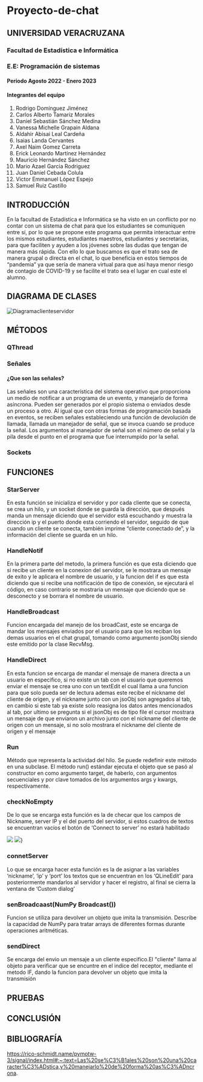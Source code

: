 # Proyecto-de-chat

## UNIVERSIDAD VERACRUZANA
### Facultad de Estadística e Informática
### E.E: Programación de sistemas
#### Periodo Agosto 2022 - Enero 2023

#### Integrantes del equipo
1. Rodrigo Domínguez Jiménez
2. Carlos Alberto Tamariz Morales
3. Daniel Sebastián Sánchez Medina
4. Vanessa Michelle Grapain Aldana
5. Aldahir Abisai Leal Cardeña
6. Isaias Landa Cervantes
7. Axel Naim Gomez Carreta
8. Erick Leonardo Martínez Hernández
9. Mauricio Hernández Sánchez
10. Mario Azael Garcia Rodriguez
11. Juan Daniel Cebada Colula 
12. Victor Emmanuel López Espejo
13. Samuel Ruiz Castillo

## INTRODUCCIÓN
En la facultad de Estadística e Informática se  ha visto en un conflicto por no contar con un sistema de chat para que los estudiantes se comuniquen entre sí, por lo que se propone este programa que permita interactuar entre los mismos estudiantes, estudiantes maestros, estudiantes y secretarias, para que faciliten y ayuden a los jóvenes sobre las dudas que tengan de manera más rápida. 
Con ello lo que buscamos es que el trato sea de manera grupal o directa en el chat, lo que beneficia en estos tiempos de “pandemia” ya que sería de manera virtual  para que así haya menor riesgo de contagio de COVID-19 y se facilite el trato sea el lugar en cual este el alumno.

## DIAGRAMA DE CLASES 
![Diagramaclienteservidor](https://user-images.githubusercontent.com/111407329/204823356-b444dbaa-b50f-4c68-a8d1-644b34c0ce68.png)


## MÉTODOS
### QThread
### Señales
#### ¿Que son las señales?
Las señales son una característica del sistema operativo que proporciona un medio de notificar a un programa de un evento, y manejarlo de forma asíncrona.
Pueden ser generados por el propio sistema o enviados desde un proceso a otro.
Al igual que con otras formas de programación basada en eventos, se reciben señales estableciendo una función de devolución de llamada, llamada un manejador de señal,
que se invoca cuando se produce la señal. Los argumentos al manejador de señal son el número de señal y la pila desde el punto en el programa que fue interrumpido por
la señal.
### Sockets

## FUNCIONES

### StarServer
En esta función se inicializa el servidor y por cada cliente que se conecta, se crea un hilo, y un socket donde se guarda la dirección, que después manda un mensaje diciendo que el servidor está escuchando y muestra la dirección ip y el puerto donde esta corriendo el servidor, seguido de que cuando un cliente se conecta, también imprime “cliente conectado de”, y la información del cliente se guarda en un hilo.

### HandleNotif
En la primera parte del metodo, la primera función es que esta diciendo que si recibe un cliente en la conexion del servidor, se le mostrara un mensaje de exito y le aplicara el nombre de usuario, y la funcion del if es que esta diciendo que si recibe una notificación de tipo de conexión, se ejecutará el código, en caso contrario se mostraria un mensaje que diciendo que se desconecto y se borrara el nombre de usuario. 

### HandleBroadcast
Funcion encargada del manejo de los broadCast, este se encarga de mandar los mensajes enviados por el usuario para que los reciban los demas usuarios en el chat grupal, tomando como argumento jsonObj siendo este emitido por la clase RecvMsg.

### HandleDirect
En esta funcion se encarga de mandar el mensaje de manera directa a un usuario en especifico, si no existe un tab con el usuario que queremos enviar el mensaje se crea uno con un textEdit el cual llama a una funcion para que solo pueda ser de lectura ademas este recibe el nickname del cliente de origen, y el nickname junto con un jsoObj son agregados al tab, en cambio si este tab ya existe solo reasigna los datos antes mencionados al tab, por ultimo se pregunta si el jsonObj es de tipo file el cursor mostrara un mensaje de que enviaron un archivo junto con el nickname del cliente de origen con un mensaje, si no solo mostrara el nickname del cliente de origen y el mensaje

### Run
Método que representa la actividad del hilo. Se puede redefinir este método en una subclase. El método run() estándar ejecuta el objeto que se pasó al constructor en como argumento target, de haberlo, con argumentos secuenciales y por clave tomados de los argumentos args y kwargs, respectivamente.

### checkNoEmpty
De lo que se encarga esta función es la de checar que los campos de Nickname, server IP y el del puerto del servidor, si estos cuadros de textos se encuentran vacíos el botón de ‘Connect to server’ no estará habilitado

![](https://user-images.githubusercontent.com/113154040/205403477-c32328f5-88d2-4ecb-83da-be5c6f6570bc.png)  ![](https://user-images.githubusercontent.com/113154040/205403491-3161a2dc-7448-4e68-a958-6eb878e8c8af.png)}

### connetServer
Lo que se encarga hacer esta función es la de asignar a las variables ‘nickname’, ‘ip’ y ‘port’ los textos que se encuentran en los ‘QLineEdit’ para posteriormente mandarlos al servidor y hacer el registro, al final se cierra la ventana de ‘Custom dialog’

### senBroadcaast(NumPy Broadcast())
Funcion se utiliza para devolver un objeto que imita la transmisión. Describe la capacidad de NumPy para tratar arrays de diferentes formas durante operaciones aritméticas.

### sendDirect
Se encarga del envio un mensaje a un cliente especifico.El "cliente" llama al objeto para verificar que se encuntre en el indice del receptor, mediante el metodo IF, 
dando la funcion para devolver un objeto que imita la transmisión 

## PRUEBAS

## CONCLUSIÓN

## BIBLIOGRAFÍA

https://rico-schmidt.name/pymotw-3/signal/index.html#:~:text=Las%20se%C3%B1ales%20son%20una%20caracter%C3%ADstica,y%20manejarlo%20de%20forma%20as%C3%ADncrona.
